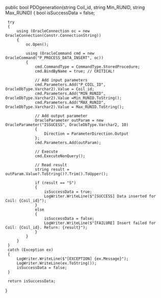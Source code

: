  public bool PDOgeneration(string Coil_id, string Min_RUNID, string Max_RUNID)
 {
     bool isSuccessData = false;

     try
     {
         using (OracleConnection oc = new OracleConnection(Constr.ConnectionString))
         {
             oc.Open();

             using (OracleCommand cmd = new OracleCommand("P_PROCESS_DATA_INSERT", oc))
             {
                 cmd.CommandType = CommandType.StoredProcedure;
                 cmd.BindByName = true; // CRITICAL!

                 // Add input parameters
                 cmd.Parameters.Add("P_COIL_ID", OracleDbType.Varchar2).Value = Coil_id;
                 cmd.Parameters.Add("MIN_RUNID", OracleDbType.Varchar2).Value =Min_RUNID.ToString();
                 cmd.Parameters.Add("MAX_RUNID", OracleDbType.Varchar2).Value = Max_RUNID.ToString();

                 // Add output parameter
                 OracleParameter outParam = new OracleParameter("ISSUCESS", OracleDbType.Varchar2, 10)
                 {
                     Direction = ParameterDirection.Output
                 };
                 cmd.Parameters.Add(outParam);

                 // Execute
                 cmd.ExecuteNonQuery();

                 // Read result
                 string result = outParam.Value?.ToString()?.Trim().ToUpper();

                 if (result == "S")
                 {
                     isSuccessData = true;
                     LogWriter.WriteLine($"[SUCCESS] Data inserted for Coil: {Coil_id}");
                 }
                 else
                 {
                     isSuccessData = false;
                     LogWriter.WriteLine($"[FAILURE] Insert failed for Coil: {Coil_id}. Return: {result}");
                 }
             }
         }
     }
     catch (Exception ex)
     {
         LogWriter.WriteLine($"[EXCEPTION] {ex.Message}");
         LogWriter.WriteLine(ex.ToString());
         isSuccessData = false;
     }

     return isSuccessData;
 }
